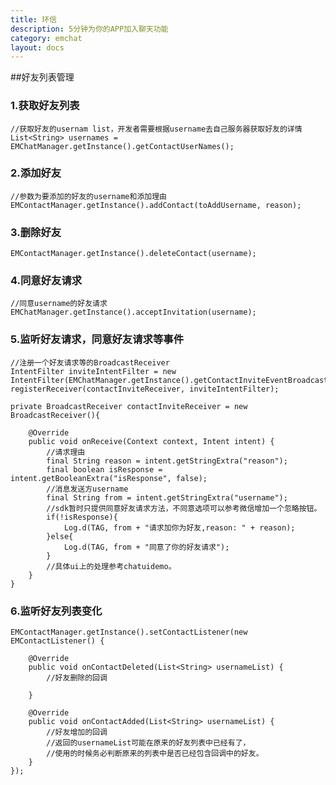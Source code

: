 ```yaml
---
title: 环信
description: 5分钟为你的APP加入聊天功能
category: emchat
layout: docs
---
```


##好友列表管理

### 1.获取好友列表
	//获取好友的usernam list，开发者需要根据username去自己服务器获取好友的详情
	List<String> usernames = EMChatManager.getInstance().getContactUserNames();

### 2.添加好友
	//参数为要添加的好友的username和添加理由
	EMContactManager.getInstance().addContact(toAddUsername, reason);
	
### 3.删除好友
	EMContactManager.getInstance().deleteContact(username);

### 4.同意好友请求
	//同意username的好友请求
	EMChatManager.getInstance().acceptInvitation(username);

### 5.监听好友请求，同意好友请求等事件
	//注册一个好友请求等的BroadcastReceiver
	IntentFilter inviteIntentFilter = new IntentFilter(EMChatManager.getInstance().getContactInviteEventBroadcastAction());
	registerReceiver(contactInviteReceiver, inviteIntentFilter);
	
	private BroadcastReceiver contactInviteReceiver = new BroadcastReceiver(){

		@Override
		public void onReceive(Context context, Intent intent) {
			//请求理由
			final String reason = intent.getStringExtra("reason");
			final boolean isResponse = intent.getBooleanExtra("isResponse", false);
			//消息发送方username
			final String from = intent.getStringExtra("username");
			//sdk暂时只提供同意好友请求方法，不同意选项可以参考微信增加一个忽略按钮。
			if(!isResponse){
				Log.d(TAG, from + "请求加你为好友,reason: " + reason);
			}else{
				Log.d(TAG, from + "同意了你的好友请求");
			}
			//具体ui上的处理参考chatuidemo。
		}
	}

### 6.监听好友列表变化
	EMContactManager.getInstance().setContactListener(new EMContactListener() {
			
		@Override
		public void onContactDeleted(List<String> usernameList) {
			//好友删除的回调
			
		}
		
		@Override
		public void onContactAdded(List<String> usernameList) {
			//好友增加的回调
			//返回的usernameList可能在原来的好友列表中已经有了，
			//使用的时候务必判断原来的列表中是否已经包含回调中的好友。
		}
	});
